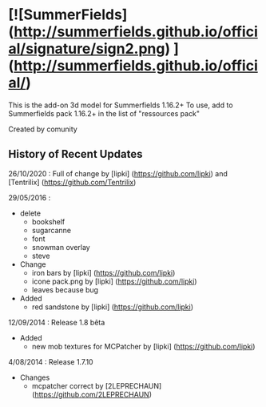 ﻿[![SummerFields] (http://summerfields.github.io/official/signature/sign2.png) ] (http://summerfields.github.io/official/)
============

This is the add-on 3d model for Summerfields 1.16.2+
To use, add to Summerfields pack 1.16.2+ in the list of "ressources pack"

Created by comunity

History of Recent Updates
-------------------------

26/10/2020 :
Full of change by [lipki] (https://github.com/lipki) and [Tentrilix] (https://github.com/Tentrilix)

29/05/2016 : 
* delete
  - bookshelf
  - sugarcanne
  - font
  - snowman overlay
  - steve
* Change
  - iron bars by [lipki] (https://github.com/lipki)
  - icone pack.png by [lipki] (https://github.com/lipki)
  - leaves because bug
* Added
  - red sandstone by [lipki] (https://github.com/lipki)

12/09/2014 : Release 1.8 bêta
* Added
  - new mob textures for MCPatcher by [lipki] (https://github.com/lipki)

4/08/2014 : Release 1.7.10
* Changes
  - mcpatcher correct by [2LEPRECHAUN] (https://github.com/2LEPRECHAUN)
